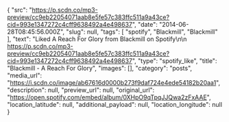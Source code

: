 {
  "src": "https://p.scdn.co/mp3-preview/cc9eb22054071aab8e5fe57c383ffc511a9a43ce?cid=993e1347272c4cff9638492a4e498637",
  "date": "2014-06-28T08:45:56.000Z",
  "slug": null,
  "tags": [
    "spotify",
    "Blackmill",
    "Blackmill"
  ],
  "text": "Liked A Reach For Glory from Blackmill on Spotify\n\n https://p.scdn.co/mp3-preview/cc9eb22054071aab8e5fe57c383ffc511a9a43ce?cid=993e1347272c4cff9638492a4e498637",
  "type": "spotify_like",
  "title": "Blackmill - A Reach For Glory",
  "images": [],
  "category": "posts",
  "media_url": "https://i.scdn.co/image/ab67616d0000b273f9daf724e4ede54182b20aa1",
  "description": null,
  "preview_url": null,
  "original_url": "https://open.spotify.com/embed/album/0XHpO9qTpqJJQwa2zFxAAE",
  "location_latitude": null,
  "additional_payload": null,
  "location_longitude": null
}